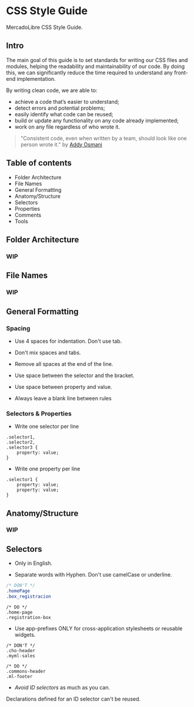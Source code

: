 # CSS Style Guide

MercadoLibre CSS Style Guide.

## Intro
The main goal of this guide is to set standards for writing our CSS files and modules, helping the readability and maintainability of our code. By doing this, we can significantly reduce the time required to understand any front-end implementation.

By writing clean code, we are able to:

- achieve a code that’s easier to understand;
- detect errors and potential problems;
- easily identify what code can be reused;
- build or update any functionality on any code already implemented;
- work on any file regardless of who wrote it.

> "Consistent code, even when written by a team, should look like one person wrote it."
by [Addy Osmani](http://addyosmani.com/blog/javascript-style-guides-and-beautifiers/)

## Table of contents

- Folder Architecture
- File Names
- General Formatting
- Anatomy/Structure
- Selectors
- Properties
- Comments
- Tools

## Folder Architecture
### WIP

## File Names
### WIP

## General Formatting

### Spacing

- Use 4 spaces for indentation. Don't use tab.

- Don't mix spaces and tabs.

- Remove all spaces at the end of the line.

- Use space between the selector and the bracket.

- Use space between property and value.

- Always leave a blank line between rules

### Selectors & Properties

- Write one selector per line

```
.selector1,
.selector2,
.selector3 {
    property: value;
}
```

- Write one property per line

```
.selector1 {
	property: value;
    property: value;
}
```

## Anatomy/Structure
### WIP

## Selectors

- Only in English. 

- Separate words with Hyphen. Don't use camelCase or underline.

```css
/* DON'T */
.homePage
.box_registracion
```

```
/* DO */
.home-page
.registration-box 
```

- Use app-prefixes ONLY for cross-application stylesheets or reusable widgets.

```
/* DON'T */
.cho-header
.myml-sales
```

```
/* DO */
.commons-header
.ml-footer
```

- *Avoid ID selectors* as much as you can.

Declarations defined for an ID selector can't be reused.


